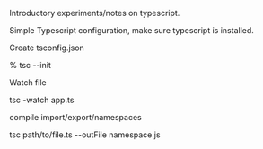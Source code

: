 
Introductory experiments/notes on typescript.

Simple Typescript configuration, make sure typescript is installed.

Create tsconfig.json

% tsc --init

Watch file

tsc -watch app.ts


compile import/export/namespaces

tsc path/to/file.ts --outFile namespace.js